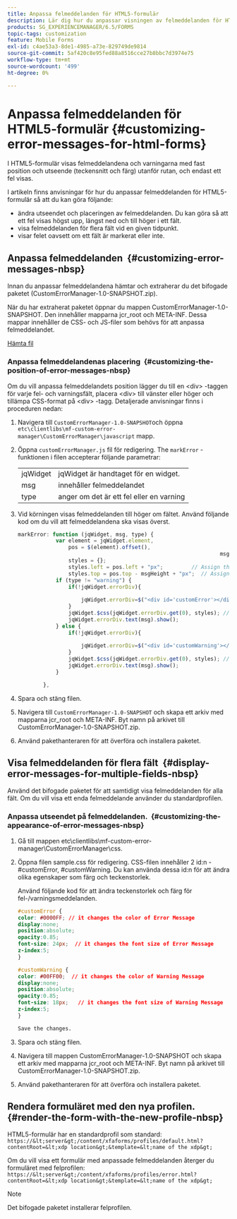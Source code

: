 ```yaml
---
title: Anpassa felmeddelanden för HTML5-formulär
description: Lär dig hur du anpassar visningen av felmeddelanden för HTML5-formulär, inklusive hur du ändrar deras position och utseende.
products: SG_EXPERIENCEMANAGER/6.5/FORMS
topic-tags: customization
feature: Mobile Forms
exl-id: c4ae53a3-8de1-4985-a73e-829749de9814
source-git-commit: 5af420c8e95fed88a8516cce27b8bbc7d3974e75
workflow-type: tm+mt
source-wordcount: '499'
ht-degree: 0%

---
```


# Anpassa felmeddelanden för HTML5-formulär {#customizing-error-messages-for-html-forms}

I HTML5-formulär visas felmeddelandena och varningarna med fast position och utseende (teckensnitt och färg) utanför rutan, och endast ett fel visas.

I artikeln finns anvisningar för hur du anpassar felmeddelanden för HTML5-formulär så att du kan göra följande:

* ändra utseendet och placeringen av felmeddelanden. Du kan göra så att ett fel visas högst upp, längst ned och till höger i ett fält.
* visa felmeddelanden för flera fält vid en given tidpunkt.
* visar felet oavsett om ett fält är markerat eller inte.

## Anpassa felmeddelanden  {#customizing-error-messages-nbsp}

Innan du anpassar felmeddelandena hämtar och extraherar du det bifogade paketet (CustomErrorManager-1.0-SNAPSHOT.zip).

När du har extraherat paketet öppnar du mappen CustomErrorManager-1.0-SNAPSHOT. Den innehåller mapparna jcr_root och META-INF. Dessa mappar innehåller de CSS- och JS-filer som behövs för att anpassa felmeddelandet.

[Hämta fil](assets/customerrormanager-1.0-snapshot.zip)

### Anpassa felmeddelandenas placering  {#customizing-the-position-of-error-messages-nbsp}

Om du vill anpassa felmeddelandets position lägger du till en &lt;div> -taggen för varje fel- och varningsfält, placera &lt;div> till vänster eller höger och tillämpa CSS-format på &lt;div> -tagg. Detaljerade anvisningar finns i proceduren nedan:

1. Navigera till `CustomErrorManager-1.0-SNAPSHOT`och öppna `etc\clientlibs\mf-custom-error-manager\CustomErrorManager\javascript` mapp.
1. Öppna `customErrorManager.js` fil för redigering. The `markError` -funktionen i filen accepterar följande parametrar:

   |   |  |
   |---|---|
   | jqWidget | jqWidget är handtaget för en widget. |
   | msg | innehåller felmeddelandet |
   | type | anger om det är ett fel eller en varning |

1. Vid körningen visas felmeddelanden till höger om fältet. Använd följande kod om du vill att felmeddelandena ska visas överst.

   ```javascript
   markError: function (jqWidget, msg, type) {
               var element = jqWidget.element,                                //Gives the div containing widget
                   pos = $(element).offset(),                          //Calculates the position of the div in the view port
                                                                   msgHeight = xfalib.view.util.TextMetrics.measureExtent(msg).height + 5;  //Calculating the height of the Error Message
                   styles = {};
                   styles.left = pos.left + "px";         // Assign the desired left position using pos.left. Here it is calculated for exact left of the field
                   styles.top = pos.top - msgHeight + "px";  // Assign the desired top position using pos.top. Here it is calculated for top of the field
               if (type != "warning") {
                   if(!jqWidget.errorDiv){
                                                                                   //Adding the warning div if it is not present already
                       jqWidget.errorDiv=$("<div id='customError'></div>").appendTo('body');
                   }
                   jqWidget.$css(jqWidget.errorDiv.get(0), styles); // Applying the styles to the warning div
                   jqWidget.errorDiv.text(msg).show();                     //Showing the warning message
               } else {
                   if(!jqWidget.errorDiv){
                                                                                   //Adding the error div if it is not present already
                       jqWidget.errorDiv=$("<div id='customWarning'></div>").appendTo('body');
                   }
                   jqWidget.$css(jqWidget.errorDiv.get(0), styles); // Applying the styles to the error div
                   jqWidget.errorDiv.text(msg).show();                     //Showing the warning message
               }
   
           },
   ```

1. Spara och stäng filen.
1. Navigera till `CustomErrorManager-1.0-SNAPSHOT` och skapa ett arkiv med mapparna jcr_root och META-INF. Byt namn på arkivet till CustomErrorManager-1.0-SNAPSHOT.zip.
1. Använd pakethanteraren för att överföra och installera paketet.

## Visa felmeddelanden för flera fält  {#display-error-messages-for-multiple-fields-nbsp}

Använd det bifogade paketet för att samtidigt visa felmeddelanden för alla fält. Om du vill visa ett enda felmeddelande använder du standardprofilen.

### Anpassa utseendet på felmeddelanden.  {#customizing-the-appearance-of-error-messages-nbsp}

1. Gå till mappen etc\clientlibs\mf-custom-error-manager\CustomErrorManager\css.

1. Öppna filen sample.css för redigering. CSS-filen innehåller 2 id:n - #customError, #customWarning. Du kan använda dessa id:n för att ändra olika egenskaper som färg och teckenstorlek.

   Använd följande kod för att ändra teckenstorlek och färg för fel-/varningsmeddelanden.

   ```css
   #customError {
   color: #0000FF; // it changes the color of Error Message
   display:none;
   position:absolute;
   opacity:0.85;
   font-size: 24px;  // it changes the font size of Error Message
   z-index:5;
   }
   
   #customWarning {
   color: #00FF00;  // it changes the color of Warning Message
   display:none;
   position:absolute;
   opacity:0.85;
   font-size: 18px;   // it changes the font size of Warning Message
   z-index:5;
   }
   
   Save the changes.
   ```

1. Spara och stäng filen.
1. Navigera till mappen CustomErrorManager-1.0-SNAPSHOT och skapa ett arkiv med mapparna jcr_root och META-INF. Byt namn på arkivet till CustomErrorManager-1.0-SNAPSHOT.zip.
1. Använd pakethanteraren för att överföra och installera paketet.

## Rendera formuläret med den nya profilen.  {#render-the-form-with-the-new-profile-nbsp}

HTML5-formulär har en standardprofil som standard: `https://&lt;server&gt;/content/xfaforms/profiles/default.html?contentRoot=&lt;xdp location&gt;&template=&lt;name of the xdp&gt;`

Om du vill visa ett formulär med anpassade felmeddelanden återger du formuläret med felprofilen: `https://&lt;server&gt;/content/xfaforms/profiles/error.html?contentRoot=&lt;xdp location&gt;&template=&lt;name of the xdp&gt;`

>[!NOTE]
>
>Det bifogade paketet installerar felprofilen.
